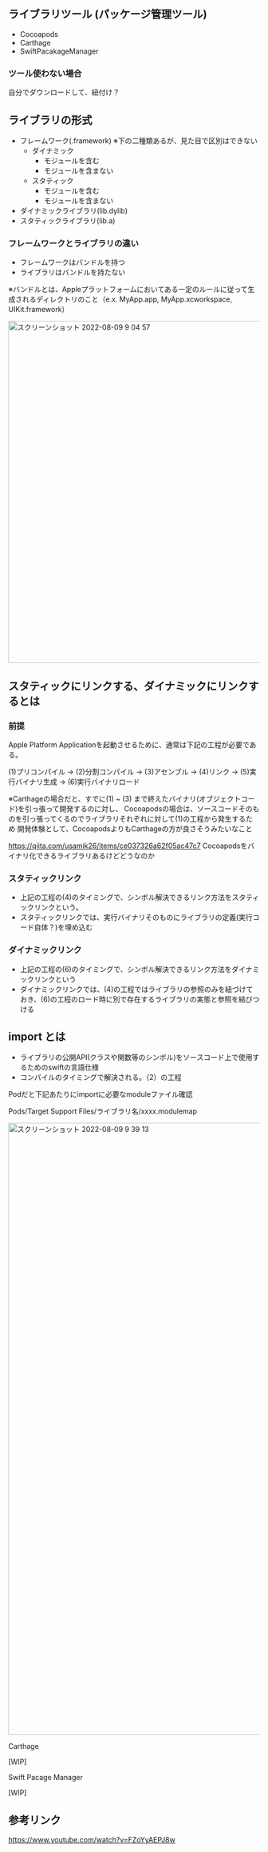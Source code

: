 ## ライブラリツール (パッケージ管理ツール)

- Cocoapods
- Carthage
- SwiftPacakageManager

### ツール使わない場合

自分でダウンロードして、紐付け？

## ライブラリの形式

- フレームワーク(.framework) ※下の二種類あるが、見た目で区別はできない
    - ダイナミック
        - モジュールを含む
        - モジュールを含まない
    - スタティック
        - モジュールを含む
        - モジュールを含まない
- ダイナミックライブラリ(lib.dylib)
- スタティックライブラリ(lib.a)

### フレームワークとライブラリの違い

- フレームワークはバンドルを持つ
- ライブラリはバンドルを持たない

※バンドルとは、Appleプラットフォームにおいてある一定のルールに従って生成されるディレクトリのこと（e.x. MyApp.app, MyApp.xcworkspace, UIKit.framework）

<img width="684" alt="スクリーンショット 2022-08-09 9 04 57" src="https://user-images.githubusercontent.com/16571394/183534925-7a4cf92c-f4f3-475a-9c6e-53af25278d48.png">

## スタティックにリンクする、ダイナミックにリンクするとは

### 前提

Apple Platform Applicationを起動させるために、通常は下記の工程が必要である。

(1)プリコンパイル -> (2)分割コンパイル -> (3)アセンブル -> (4)リンク -> (5)実行バイナリ生成 -> (6)実行バイナリロード

※Carthageの場合だと、すでに(1) ~ (3) まで終えたバイナリ(オブジェクトコード)を引っ張って開発するのに対し、
Cocoapodsの場合は、ソースコードそのものを引っ張ってくるのでライブラリそれぞれに対して(1)の工程から発生するため
開発体験として、CocoapodsよりもCarthageの方が良さそうみたいなこと

https://qiita.com/usamik26/items/ce037326a62f05ac47c7 Cocoapodsをバイナリ化できるライブラリあるけどどうなのか

### スタティックリンク

- 上記の工程の(4)のタイミングで、シンボル解決できるリンク方法をスタティックリンクという。
- スタティックリンクでは、実行バイナリそのものにライブラリの定義(実行コード自体？)を埋め込む

### ダイナミックリンク

- 上記の工程の(6)のタイミングで、シンボル解決できるリンク方法をダイナミックリンクという
- ダイナミックリンクでは、(4)の工程ではライブラリの参照のみを紐づけておき、(6)の工程のロード時に別で存在するライブラリの実態と参照を結びつける

## import とは

- ライブラリの公開API(クラスや関数等のシンボル)をソースコード上で使用するためのswiftの言語仕様
- コンパイルのタイミングで解決される。（2）の工程

Podだと下記あたりにimportに必要なmoduleファイル確認

Pods/Target Support Files/ライブラリ名/xxxx.modulemap

<img width="1224" alt="スクリーンショット 2022-08-09 9 39 13" src="https://user-images.githubusercontent.com/16571394/183538093-dd6c6229-866a-4fb3-8d1e-40e53ee54f4a.png">

Carthage

[WIP]

Swift Pacage Manager

[WIP]


## 参考リンク

https://www.youtube.com/watch?v=FZoYyAEPJ8w

